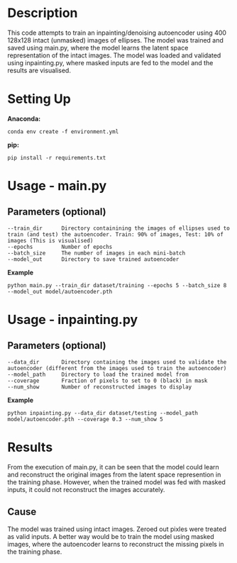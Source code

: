 # Description
This code attempts to train an inpainting/denoising autoencoder using 400 128x128 intact (unmasked) images of ellipses.
The model was trained and saved using main.py, where the model learns the latent space representation of the intact images.
The model was loaded and validated using inpainting.py, where masked inputs are fed to the model and the results are visualised.

# Setting Up
**Anaconda:**
```
conda env create -f environment.yml
```

**pip:**
```
pip install -r requirements.txt
```

# Usage - main.py
## Parameters (optional)
```
--train_dir      Directory containining the images of ellipses used to train (and test) the autoencoder. Train: 90% of images, Test: 10% of images (This is visualised)
--epochs         Number of epochs 
--batch_size     The number of images in each mini-batch
--model_out      Directory to save trained autoencoder
```

**Example**
```
python main.py --train_dir dataset/training --epochs 5 --batch_size 8 --model_out model/autoencoder.pth
```

# Usage - inpainting.py
## Parameters (optional)
```
--data_dir       Directory containing the images used to validate the autoencoder (different from the images used to train the autoencoder)
--model_path     Directory to load the trained model from
--coverage       Fraction of pixels to set to 0 (black) in mask 
--num_show       Number of reconstructed images to display
```

**Example**
```
python inpainting.py --data_dir dataset/testing --model_path model/autoencoder.pth --coverage 0.3 --num_show 5
```

# Results
From the execution of main.py, it can be seen that the model could learn and reconstruct the original images from the latent space represention in the training phase.
However, when the trained model was fed with masked inputs, it could not reconstruct the images accurately.

## Cause
The model was trained using intact images. Zeroed out pixles were treated as valid inputs. A better way would be to train the model using masked images, where the autoencoder learns to reconstruct the missing pixels in the training phase.